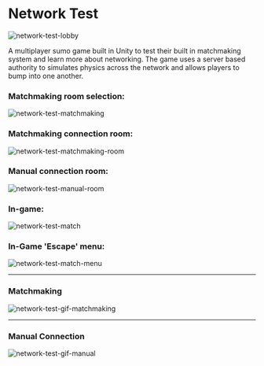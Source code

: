 # Network Test

![network-test-lobby][network-test-lobby]

A multiplayer sumo game built in Unity to test their built in matchmaking system and learn more about networking. The game uses a server based authority to simulates physics across the network and allows players to bump into one another.


### Matchmaking room selection:

![network-test-matchmaking][network-test-matchmaking]



### Matchmaking connection room:

![network-test-matchmaking-room][network-test-matchmaking-room]



### Manual connection room:

![network-test-manual-room][network-test-manual-room]



### In-game:

![network-test-match][network-test-match]



### In-Game 'Escape' menu:

![network-test-match-menu][network-test-match-menu]



----



### Matchmaking

![network-test-gif-matchmaking][network-test-gif-matchmaking]



----



### Manual Connection

![network-test-gif-manual][network-test-gif-manual]



[network-test-lobby]: https://i.imgur.com/Lu9j2gD.png "Network Test Lobby"
[network-test-matchmaking]: https://i.imgur.com/REWvEAR.png "Network Test Matchmaking"
[network-test-matchmaking-room]: https://i.imgur.com/UNvNriK.png "Network Test room"
[network-test-manual-room]: https://i.imgur.com/t7vsJ0T.png "Networking Test Manual Hosting room"
[network-test-match]: https://i.imgur.com/H5rjXQw.png "Network Test Match"
[network-test-match-menu]: https://i.imgur.com/RFXwLVw.png "Network Test Match Menu"

[network-test-gif-matchmaking]: https://i.imgur.com/SsNUDwI.gif "Network Test"
[network-test-gif-manual]: https://i.imgur.com/5L60upl.gif "Network Test"